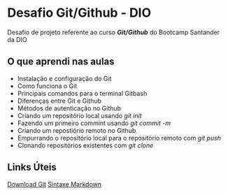 # Desafio Git/Github - DIO  
Desafio de projeto referente ao curso ***Git/Github*** do Bootcamp Santander da DIO

## O que aprendi nas aulas
- Instalação e configuração do Git
- Como funciona o Git
- Principais comandos para o terminal Gitbash
- Diferenças entre Git e Github
- Métodos de autenticação no Github
- Criando um repositório local usando *git init*
- Fazendo um primeiro commint usando *git commit -m*
- Criando um repostiório remoto no Github
- Empurrando o repositório local para o repositório remoto com *git push*
- Clonando repositórios existentes com *git clone*


## Links Úteis
[Download Git](https://git-scm.com/downloads)
[Sintaxe Markdown](https://www.markdownguide.org/basic-syntax/)
